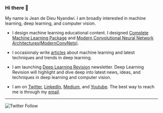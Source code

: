 ### Hi there 👋

My name is Jean de Dieu Nyandwi. I am broadly interested in machine learning, deep learning, and computer vision.

- I design machine learning educational content. I designed [Complete Machine Learning Package](https://github.com/Nyandwi/machine_learning_complete) and [Modern Convolutional Neural Network Architectures(ModernConvNets)](https://github.com/Nyandwi/ModernConvNets).
- I occasionaly write [articles](https://nyandwi.com/blog) about machine learning and latest techniques and trends in deep learning.
- I am launching [Deep Learning Revision](https://www.getrevue.co/profile/deeprevision) newsletter. Deep Learning Revision will highlight and dive deep into latest news, ideas, and techniques in deep learning and computer vision.

- I am on [Twitter](https://twitter.com/Jeande_d), [LinkedIn](https://www.linkedin.com/in/nyandwi/), [Medium](https://jeande.medium.com), and [Youtube](https://www.youtube.com/channel/UCSPFIgLyc2t-pNim-CdyBNQ/videos). The best way to reach me is through my [email](mailto:johnjw7084@gmail.com).

-----
![Twitter Follow](https://img.shields.io/twitter/follow/jeande_d?style=social)


<!-- 
##Hide
-->


